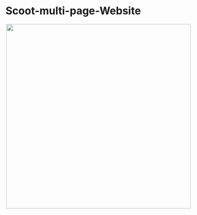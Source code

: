 # Scoot-multi-page-Website

<p align=center>
    <img src="PrevisualizaciónRepositorio.gif" height="500px" class="center"/>
</p>
